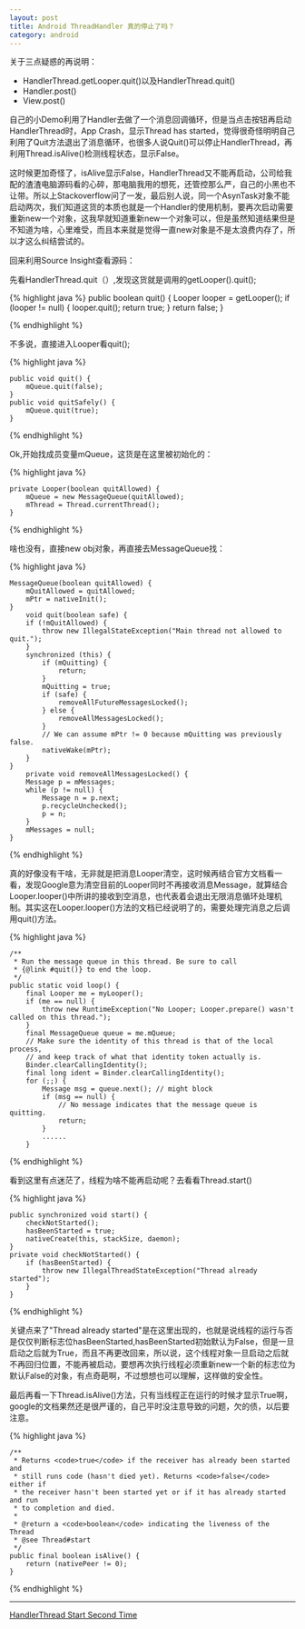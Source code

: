 ```yaml
---
layout: post
title: Android ThreadHandler 真的停止了吗？
category: android
---
```


关于三点疑惑的再说明：

* HandlerThread.getLooper.quit()以及HandlerThread.quit()             
* Handler.post()                        
* View.post()                  

自己的小Demo利用了Handler去做了一个消息回调循环，但是当点击按钮再启动HandlerThread时，App Crash，显示Thread has started，觉得很奇怪明明自己利用了Quit方法退出了消息循环，也很多人说Quit()可以停止HandlerThread，再利用Thread.isAlive()检测线程状态，显示False。

这时候更加奇怪了，isAlive显示False，HandlerThread又不能再启动，公司给我配的渣渣电脑源码看的心碎，那电脑我用的想死，还管控那么严，自己的小黑也不让带。所以上Stackoverflow问了一发，最后别人说，同一个AsynTask对象不能启动两次，我们知道这货的本质也就是一个Handler的使用机制，要再次启动需要重新new一个对象，这我早就知道重新new一个对象可以，但是虽然知道结果但是不知道为啥，心里难受，而且本来就是觉得一直new对象是不是太浪费内存了，所以才这么纠结尝试的。

回来利用Source Insight查看源码：

先看HandlerThread.quit（）,发现这货就是调用的getLooper().quit();

{%  highlight java  %}
    public boolean quit() {
        Looper looper = getLooper();
        if (looper != null) {
            looper.quit();
            return true;
        }
        return false;
    }

{% endhighlight %}

不多说，直接进入Looper看quit();

{%  highlight java  %}

    public void quit() {
        mQueue.quit(false);
    }
    public void quitSafely() {
        mQueue.quit(true);
    }

{% endhighlight %}

Ok,开始找成员变量mQueue，这货是在这里被初始化的：

{%  highlight java  %}

    private Looper(boolean quitAllowed) {
        mQueue = new MessageQueue(quitAllowed);
        mThread = Thread.currentThread();
    }

{% endhighlight %}

啥也没有，直接new obj对象，再直接去MessageQueue找：

{%  highlight java  %}

    MessageQueue(boolean quitAllowed) {
        mQuitAllowed = quitAllowed;
        mPtr = nativeInit();
    }
        void quit(boolean safe) {
        if (!mQuitAllowed) {
            throw new IllegalStateException("Main thread not allowed to quit.");
        }
        synchronized (this) {
            if (mQuitting) {
                return;
            }
            mQuitting = true;
            if (safe) {
                removeAllFutureMessagesLocked();
            } else {
                removeAllMessagesLocked();
            }
            // We can assume mPtr != 0 because mQuitting was previously false.
            nativeWake(mPtr);
        }
    }
        private void removeAllMessagesLocked() {
        Message p = mMessages;
        while (p != null) {
            Message n = p.next;
            p.recycleUnchecked();
            p = n;
        }
        mMessages = null;
    }

{% endhighlight %}

真的好像没有干啥，无非就是把消息Looper清空，这时候再结合官方文档看一看，发现Google意为清空目前的Looper同时不再接收消息Message，就算结合Looper.looper()中所讲的接收到空消息，也代表着会退出无限消息循环处理机制。其实这在Looper.looper()方法的文档已经说明了的，需要处理完消息之后调用quit()方法。

{%  highlight java  %}

    /**
     * Run the message queue in this thread. Be sure to call
     * {@link #quit()} to end the loop.
     */
    public static void loop() {
        final Looper me = myLooper();
        if (me == null) {
            throw new RuntimeException("No Looper; Looper.prepare() wasn't called on this thread.");
        }
        final MessageQueue queue = me.mQueue;
        // Make sure the identity of this thread is that of the local process,
        // and keep track of what that identity token actually is.
        Binder.clearCallingIdentity();
        final long ident = Binder.clearCallingIdentity();
        for (;;) {
            Message msg = queue.next(); // might block
            if (msg == null) {
                // No message indicates that the message queue is quitting.
                return;
            }
            ......
        }

{% endhighlight %}

看到这里有点迷茫了，线程为啥不能再启动呢？去看看Thread.start()

{%  highlight java  %}

    public synchronized void start() {
        checkNotStarted();
        hasBeenStarted = true;
        nativeCreate(this, stackSize, daemon);
    }
    private void checkNotStarted() {
        if (hasBeenStarted) {
            throw new IllegalThreadStateException("Thread already started");
        }
    }

{% endhighlight %}

关键点来了"Thread already started"是在这里出现的，也就是说线程的运行与否是仅仅判断标志位hasBeenStarted,hasBeenStarted初始默认为False，但是一旦启动之后就为True，而且不再更改回来，所以说，这个线程对象一旦启动之后就不再回归位置，不能再被启动，要想再次执行线程必须重新new一个新的标志位为默认False的对象，有点奇葩啊，不过想想也可以理解，这样做的安全性。

最后再看一下Thread.isAlive()方法，只有当线程正在运行的时候才显示True啊，google的文档果然还是很严谨的，自己平时没注意导致的问题，欠的债，以后要注意。

{%  highlight java  %}

    /**
     * Returns <code>true</code> if the receiver has already been started and
     * still runs code (hasn't died yet). Returns <code>false</code> either if
     * the receiver hasn't been started yet or if it has already started and run
     * to completion and died.
     *
     * @return a <code>boolean</code> indicating the liveness of the Thread
     * @see Thread#start
     */
    public final boolean isAlive() {
        return (nativePeer != 0);
    }

{% endhighlight %}






---
[HandlerThread Start Second Time](http://stackoverflow.com/questions/31833963/got-illegalthreadstateexception-when-invoking-handlerthread-start-second-time/31835834#31835834)
